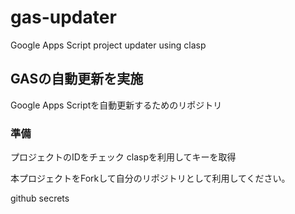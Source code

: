 # gas-updater
Google Apps Script project updater using clasp

## GASの自動更新を実施

Google Apps Scriptを自動更新するためのリポジトリ

### 準備
プロジェクトのIDをチェック
claspを利用してキーを取得

本プロジェクトをForkして自分のリポジトリとして利用してください。

github secrets
